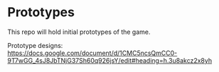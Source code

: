 # Prototypes
This repo will hold initial prototypes of the game. 

Prototype designs: https://docs.google.com/document/d/1CMC5ncsQmCC0-9T7wGG_4sJ8JbTNjG37Sh60q926jsY/edit#heading=h.3u8akcz2x8yh
